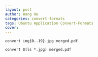 ```yaml
---
layout: post
author: Hang Hu
categories: convert-formats
tags: Ubuntu Application Convert-Formats 
cover: 
---
```


```
convert img{0..19}.jpg merged.pdf
```

```
convert $(ls *.jpg) merged.pdf
```
